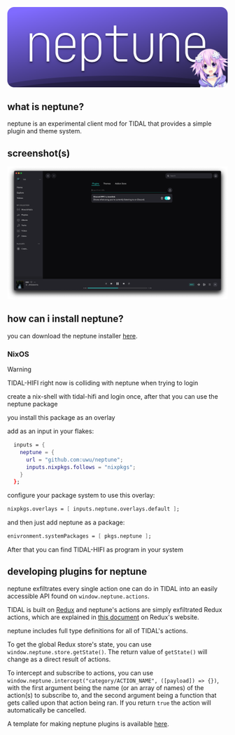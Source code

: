 ![neptune](https://github.com/uwu/neptune/raw/master/assets/banner.svg)

## what is neptune?
neptune is an experimental client mod for TIDAL that provides a simple plugin and theme system.

## screenshot(s)
![a screenshot of the neptune settings tab](https://github.com/uwu/neptune/raw/master/assets/neptune-screenshot.png)

## how can i install neptune?
you can download the neptune installer [here](https://github.com/uwu/neptune-installer/releases).

### NixOS

> [!WARNING]
> TIDAL-HIFI right now is colliding with neptune when trying to login
>
> create a nix-shell with tidal-hifi and login once, after that you can use the neptune package

you install this package as an overlay

add as an input in your flakes:
```nix 
  inputs = {
    neptune = {
      url = "github.com:uwu/neptune";
      inputs.nixpkgs.follows = "nixpkgs";
    }
  };
```

configure your package system to use this overlay:
```nix
nixpkgs.overlays = [ inputs.neptune.overlays.default ];
```

and then just add neptune as a package:
```nix
enivronment.systemPackages = [ pkgs.neptune ];
```

After that you can find TIDAL-HIFI as program in your system

## developing plugins for neptune
neptune exfiltrates every single action one can do in TIDAL into an easily accessible API found on `window.neptune.actions`.

TIDAL is built on [Redux](https://redux.js.org) and neptune's actions are simply exfiltrated Redux actions, which are explained in [this document](https://redux.js.org/tutorials/fundamentals/part-2-concepts-data-flow#actions) on Redux's website.

neptune includes full type definitions for all of TIDAL's actions.

To get the global Redux store's state, you can use `window.neptune.store.getState()`. The return value of `getState()` will change as a direct result of actions.

To intercept and subscribe to actions, you can use `window.neptune.intercept("category/ACTION_NAME", ([payload]) => {})`, with the first argument being the name (or an array of names) of the action(s) to subscribe to, and the second argument being a function that gets called upon that action being ran. If you return `true` the action will automatically be cancelled.

A template for making neptune plugins is available [here](https://github.com/uwu/neptune-template).
